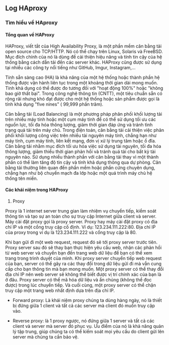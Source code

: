 ## Log HAproxy

### Tìm hiểu về HAproxy

#### Tổng quan về HAProxy

HAProxy, viết tắt của High Availability Proxy, là một phần mềm cân bằng tải open source cho TCP/HTTP. Nó có thể chạy trên Linux, Solaris và FreeBSD. Mục đích chính của nó là dùng để cải thiện hiệu năng và tính tin cậy của hệ thống bằng cách dẫn tải đến các server khác. HAProxy cũng được sử dụng tại nhiều các công ty nổi tiếng như GitHub, Imgur, Instagram,...

Tính sẵn sàng cao (HA) là khả năng của một hệ thống hoặc thành phần hệ thống được vận hành liên tục trong một khoảng thời gian dài mong muốn. Tính khả dụng có thể được đo tương đối với "hoạt động 100%" hoặc "không bao giờ thất bại". Trong công nghệ thông tin (CNTT), một tiêu chuẩn sẵn có rộng rãi nhưng khó đạt được cho một hệ thống hoặc sản phẩm được gọi là tính khả dụng "five nines" ( 99,999 phần trăm).

Cân bằng tải (Load Balancing) là một phương pháp phân phối khối lượng tải trên nhiều máy tính hoặc một cụm máy tính để có thể sử dụng tối ưu các nguồn lực, tối đa hóa thông lượng, giảm thời gian đáp ứng và tránh tình trạng quá tải trên máy chủ. Trong điện toán, cân bằng tải cải thiện việc phân phối khối lượng công việc trên nhiều tài nguyên máy tính, chẳng hạn như máy tính, cụm máy tính, liên kết mạng, đơn vị xử lý trung tâm hoặc ổ đĩa. Cân bằng tải nhằm mục đích tối ưu hóa việc sử dụng tài nguyên, tối đa hóa thông lượng, giảm thiểu thời gian phản hồi và tránh quá tải cho bất kỳ tài nguyên nào. Sử dụng nhiều thành phần với cân bằng tải thay vì một thành phần có thể làm tăng độ tin cậy và tính khả dụng thông qua dự phòng. Cân bằng tải thường liên quan đến phần mềm hoặc phần cứng chuyên dụng, chẳng hạn như bộ chuyển mạch đa lớp hoặc một quá trình máy chủ hệ thống tên miền.

#### Các khái niệm trong HAProxy

1. Proxy

Proxy là 1 internet server trung gian làm nhiệm vụ chuyển tiếp, kiểm soát thông tin và tạo sự an toàn cho sự truy cập Internet giữa client và server. Máy cài đặt proxy gọi là proxy server. Proxy hay máy cài đặt proxy có địa chỉ IP và một cổng truy cập cố định. Ví dụ: 123.234.111.222:80. Địa chỉ IP của proxy trong ví dụ là 123.234.111.222 và cổng truy cập là 80.

Khi bạn gửi đi một web request, request đó sẽ tới proxy server trước tiên. Proxy server sau đó sẽ thay bạn thực hiện yêu cầu web, nhận các phản hồi từ web server và chuyển bạn đến trang web dữ liệu để bạn có thể xem trang trong trình duyệt của mình. Khi proxy server chuyển tiếp web request của bạn, server có thể gây ra các thay đổi trong dữ liệu gửi đi mà vẫn cung cấp cho bạn thông tin mà bạn mong muốn. Một proxy server có thể thay đổi địa chỉ IP nên web server sẽ không thể biết được vị trí chính xác của bạn là ở đâu. Proxy server có thể mã hóa dữ liệu và ẩn chúng (không thể đọc được) trong lúc chuyển tiếp. Và cuối cùng, một proxy server có thể chặn truy cập một trang web nhất định dựa trên địa chỉ IP.

- Forward proxy: Là khái niệm proxy chúng ta dùng hàng ngày, nó là thiết bị đứng giữa 1 client và tất cả các server mà client đó muốn truy cập vào.

- Reverse proxy: là 1 proxy ngược, nó đứng giữa 1 server và tất cả các client và server mà server đó phục vụ. Ưu điểm của nó là khả năng quản lý tập trung, giúp chúng ta có thể kiếm soát mọi yêu cầu do client gửi lên server mà chúng ta cần bảo vệ.